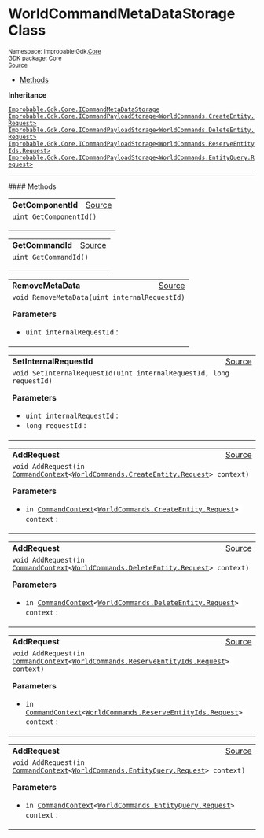 
# WorldCommandMetaDataStorage Class
<sup>
Namespace: Improbable.Gdk.<a href="{{urlRoot}}/api/core-index">Core</a><br/>
GDK package: Core<br/>
<a href="https://www.github.com/spatialos/gdk-for-unity/blob/b136dc2b/workers/unity/Packages/com.improbable.gdk.core/Worker/ConnectionHandlers/WorldCommandMetaDataStorage.cs/#L11">Source</a>
<style>
a code {
                    padding: 0em 0.25em!important;
}
code {
                    background-color: #ffffff!important;
}
</style>
</sup>
<nav id="pageToc" class="page-toc"><ul><li><a href="#methods">Methods</a>
</ul></nav>



</p>

<b>Inheritance</b>

<code><a href="{{urlRoot}}/api/core/i-command-meta-data-storage">Improbable.Gdk.Core.ICommandMetaDataStorage</a></code>
<code><a href="{{urlRoot}}/api/core/i-command-payload-storage">Improbable.Gdk.Core.ICommandPayloadStorage&lt;WorldCommands.CreateEntity.Request&gt;</a></code>
<code><a href="{{urlRoot}}/api/core/i-command-payload-storage">Improbable.Gdk.Core.ICommandPayloadStorage&lt;WorldCommands.DeleteEntity.Request&gt;</a></code>
<code><a href="{{urlRoot}}/api/core/i-command-payload-storage">Improbable.Gdk.Core.ICommandPayloadStorage&lt;WorldCommands.ReserveEntityIds.Request&gt;</a></code>
<code><a href="{{urlRoot}}/api/core/i-command-payload-storage">Improbable.Gdk.Core.ICommandPayloadStorage&lt;WorldCommands.EntityQuery.Request&gt;</a></code>











</p>
<hr style="width:100%; border-top-color:#d8d8d8" />
#### Methods


</p>




<table width="100%">
    <tr>
        <td style="border-right:none"><b>GetComponentId</b></td>
        <td style="border-left:none; text-align:right"><a href="https://www.github.com/spatialos/gdk-for-unity/blob/b136dc2b/workers/unity/Packages/com.improbable.gdk.core/Worker/ConnectionHandlers/WorldCommandMetaDataStorage.cs/#L28">Source</a></td>
    </tr>
    <tr>
        <td colspan="2">
<code>uint GetComponentId()</code></p>






</td>
    </tr>
</table>


<table width="100%">
    <tr>
        <td style="border-right:none"><b>GetCommandId</b></td>
        <td style="border-left:none; text-align:right"><a href="https://www.github.com/spatialos/gdk-for-unity/blob/b136dc2b/workers/unity/Packages/com.improbable.gdk.core/Worker/ConnectionHandlers/WorldCommandMetaDataStorage.cs/#L33">Source</a></td>
    </tr>
    <tr>
        <td colspan="2">
<code>uint GetCommandId()</code></p>






</td>
    </tr>
</table>


<table width="100%">
    <tr>
        <td style="border-right:none"><b>RemoveMetaData</b></td>
        <td style="border-left:none; text-align:right"><a href="https://www.github.com/spatialos/gdk-for-unity/blob/b136dc2b/workers/unity/Packages/com.improbable.gdk.core/Worker/ConnectionHandlers/WorldCommandMetaDataStorage.cs/#L38">Source</a></td>
    </tr>
    <tr>
        <td colspan="2">
<code>void RemoveMetaData(uint internalRequestId)</code></p>



</p>

<b>Parameters</b>

<ul>
<li><code>uint internalRequestId</code> : </li>
</ul>





</td>
    </tr>
</table>


<table width="100%">
    <tr>
        <td style="border-right:none"><b>SetInternalRequestId</b></td>
        <td style="border-left:none; text-align:right"><a href="https://www.github.com/spatialos/gdk-for-unity/blob/b136dc2b/workers/unity/Packages/com.improbable.gdk.core/Worker/ConnectionHandlers/WorldCommandMetaDataStorage.cs/#L53">Source</a></td>
    </tr>
    <tr>
        <td colspan="2">
<code>void SetInternalRequestId(uint internalRequestId, long requestId)</code></p>



</p>

<b>Parameters</b>

<ul>
<li><code>uint internalRequestId</code> : </li>
<li><code>long requestId</code> : </li>
</ul>





</td>
    </tr>
</table>


<table width="100%">
    <tr>
        <td style="border-right:none"><b>AddRequest</b></td>
        <td style="border-left:none; text-align:right"><a href="https://www.github.com/spatialos/gdk-for-unity/blob/b136dc2b/workers/unity/Packages/com.improbable.gdk.core/Worker/ConnectionHandlers/WorldCommandMetaDataStorage.cs/#L58">Source</a></td>
    </tr>
    <tr>
        <td colspan="2">
<code>void AddRequest(in <a href="{{urlRoot}}/api/core/command-context">CommandContext</a>&lt;<a href="{{urlRoot}}/api/core/commands/world-commands/create-entity/request">WorldCommands.CreateEntity.Request</a>&gt; context)</code></p>



</p>

<b>Parameters</b>

<ul>
<li><code>in <a href="{{urlRoot}}/api/core/command-context">CommandContext</a>&lt;<a href="{{urlRoot}}/api/core/commands/world-commands/create-entity/request">WorldCommands.CreateEntity.Request</a>&gt; context</code> : </li>
</ul>





</td>
    </tr>
</table>


<table width="100%">
    <tr>
        <td style="border-right:none"><b>AddRequest</b></td>
        <td style="border-left:none; text-align:right"><a href="https://www.github.com/spatialos/gdk-for-unity/blob/b136dc2b/workers/unity/Packages/com.improbable.gdk.core/Worker/ConnectionHandlers/WorldCommandMetaDataStorage.cs/#L63">Source</a></td>
    </tr>
    <tr>
        <td colspan="2">
<code>void AddRequest(in <a href="{{urlRoot}}/api/core/command-context">CommandContext</a>&lt;<a href="{{urlRoot}}/api/core/commands/world-commands/delete-entity/request">WorldCommands.DeleteEntity.Request</a>&gt; context)</code></p>



</p>

<b>Parameters</b>

<ul>
<li><code>in <a href="{{urlRoot}}/api/core/command-context">CommandContext</a>&lt;<a href="{{urlRoot}}/api/core/commands/world-commands/delete-entity/request">WorldCommands.DeleteEntity.Request</a>&gt; context</code> : </li>
</ul>





</td>
    </tr>
</table>


<table width="100%">
    <tr>
        <td style="border-right:none"><b>AddRequest</b></td>
        <td style="border-left:none; text-align:right"><a href="https://www.github.com/spatialos/gdk-for-unity/blob/b136dc2b/workers/unity/Packages/com.improbable.gdk.core/Worker/ConnectionHandlers/WorldCommandMetaDataStorage.cs/#L68">Source</a></td>
    </tr>
    <tr>
        <td colspan="2">
<code>void AddRequest(in <a href="{{urlRoot}}/api/core/command-context">CommandContext</a>&lt;<a href="{{urlRoot}}/api/core/commands/world-commands/reserve-entity-ids/request">WorldCommands.ReserveEntityIds.Request</a>&gt; context)</code></p>



</p>

<b>Parameters</b>

<ul>
<li><code>in <a href="{{urlRoot}}/api/core/command-context">CommandContext</a>&lt;<a href="{{urlRoot}}/api/core/commands/world-commands/reserve-entity-ids/request">WorldCommands.ReserveEntityIds.Request</a>&gt; context</code> : </li>
</ul>





</td>
    </tr>
</table>


<table width="100%">
    <tr>
        <td style="border-right:none"><b>AddRequest</b></td>
        <td style="border-left:none; text-align:right"><a href="https://www.github.com/spatialos/gdk-for-unity/blob/b136dc2b/workers/unity/Packages/com.improbable.gdk.core/Worker/ConnectionHandlers/WorldCommandMetaDataStorage.cs/#L73">Source</a></td>
    </tr>
    <tr>
        <td colspan="2">
<code>void AddRequest(in <a href="{{urlRoot}}/api/core/command-context">CommandContext</a>&lt;<a href="{{urlRoot}}/api/core/commands/world-commands/entity-query/request">WorldCommands.EntityQuery.Request</a>&gt; context)</code></p>



</p>

<b>Parameters</b>

<ul>
<li><code>in <a href="{{urlRoot}}/api/core/command-context">CommandContext</a>&lt;<a href="{{urlRoot}}/api/core/commands/world-commands/entity-query/request">WorldCommands.EntityQuery.Request</a>&gt; context</code> : </li>
</ul>





</td>
    </tr>
</table>






